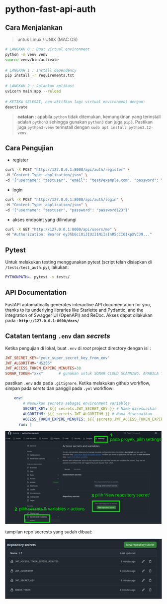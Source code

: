 # python-fast-api-auth

## Cara Menjalankan

> untuk Linux / UNIX (MAC OS)

```bash
# LANGKAH 0 : Buat virtual environment
python -m venv venv
source venv/bin/activate

# LANGKAH 1 : Install dependency
pip install -r requirements.txt

# LANGKAH 2 : Jalankan aplikasi
uvicorn main:app --reload

# KETIKA SELESAI, non-aktifkan lagi virtual environment dengan:
deactivate

```

> **catatan** : apabila `python` tidak ditemukan, kemungkinan yang terinstall adalah `python3` sehingga gunakan `python3` dan juga `pip3`. Pastikan juga `python3-venv` terinstall dengan `sudo apt install python3.12-venv`.

## Cara Pengujian

- register

```bash
curl -X POST "http://127.0.0.1:8000/api/auth/register" \
-H "Content-Type: application/json" \
-d '{"username": "testuser", "email": "test@example.com", "password": "password123"}'
```

- login

```bash
curl -X POST "http://127.0.0.1:8000/api/auth/login" \
-H "Content-Type: application/json" \
-d '{"username": "testuser", "password": "password123"}'
```

- akses endpoint yang dilindungi

```bash
curl -X GET "http://127.0.0.1:8000/api/users/me" \
-H "Authorization: Bearer eyJhbGciOiJIUzI1NiIsInR5cCI6IkpXVCJ9..."
```

## Pytest

Untuk melakukan testing menggunakan pytest (script telah disiapkan di `/tests/test_auth.py`), lakukan:

```bash
PYTHONPATH=. pytest -v tests/
```

## API Documentation

FastAPI automatically generates interactive API documentation for you, thanks to its underlying libraries like Starlette and Pydantic, and the integration of Swagger UI (OpenAPI) and ReDoc. Akses dapat dilakukan pada : **`http://127.0.0.1:8000/docs/`**

## Catatan tentang `.env` dan _secrets_

Ketika pengujian di lokal, buat `.env` di _root_ project directory dengan isi :

```conf
JWT_SECRET_KEY="your_super_secret_key_from_env"
JWT_ALGORITHM="HS256"
JWT_ACCESS_TOKEN_EXPIRE_MINUTES=30
SONAR_TOKEN="xxx"       # gunakan untuk SONAR CLOUD SCANNING. APABILA TIDAK BUTUH, HAPUS SAJA.
```

pastikan `.env` ada pada `.gitignore`. Ketika melakukan github workflow, simpan pada _serets_ dan panggil pada `.yml` workflow:

```yaml
    env:
        # Masukkan secrets sebagai environment variables
        SECRET_KEY: ${{ secrets.JWT_SECRET_KEY }} # Nama disesuaikan
        ALGORITHM: ${{ secrets.JWT_ALGORITHM }} # Nama disesuaikan
        ACCESS_TOKEN_EXPIRE_MINUTES: ${{ secrets.JWT_ACCESS_TOKEN_EXPIRE_MINUTES }} # Nama disesuaikan
      run: |
```

![cara-membuat-repository-secrets](./img/cara-membuat-repository-secrets.png)

tampilan repo secrests yang sudah dibuat:

![tampilan-repository-secrets-yang-sudah-dibuat](./img/tampilan-repository-secrets-yang-sudah-dibuat.png)
